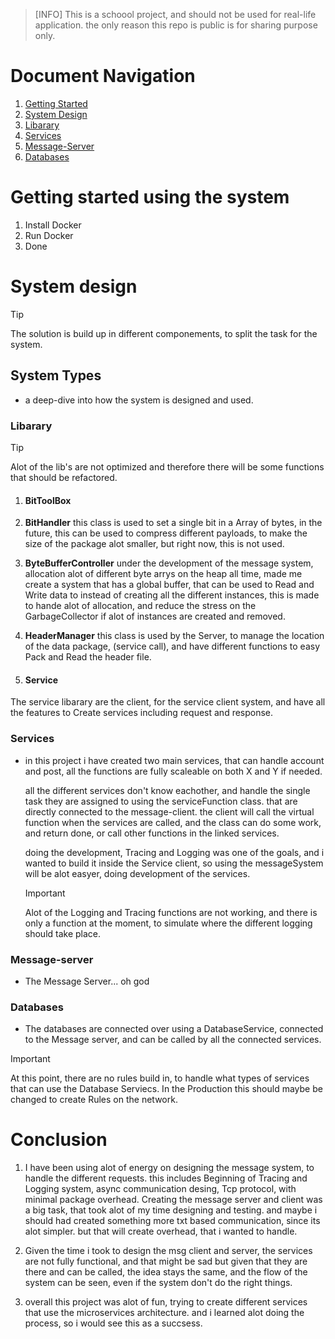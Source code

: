 > [INFO]
> This is a schoool project, and should not be used for real-life application.
> the only reason this repo is public is for sharing purpose only.

# Document Navigation
1. [Getting Started](#getting-started-using-the-system)
2. [System Design](#system-design)
  1. [Libarary](#libarary)
  2. [Services](#services)
  3. [Message-Server](#message-server)
  4. [Databases](#databases)




# Getting started using the system
1. Install Docker
2. Run Docker
3. Done


# System design
> [!TIP]
> The solution is build up in different componements, to split the task for the system.

## System Types
- a deep-dive into how the system is designed and used.

### Libarary
> [!TIP]
> Alot of the lib's are not optimized and therefore there will be some functions that should be refactored.

1. #### BitToolBox
  1. **BitHandler** this class is used to set a single bit in a Array of bytes, in the future, this can be used to compress different payloads,
     to make the size of the package alot smaller, but right now, this is not used.

  2. **ByteBufferController** under the development of the message system, allocation alot of different byte arrys on the heap all time, made me create a
     system that has a global buffer, that can be used to Read and Write data to instead of creating all the different instances, this is made to hande alot of
     allocation, and reduce the stress on the GarbageCollector if alot of instances are created and removed.

  3. **HeaderManager** this class is used by the  Server, to manage the location of the data package, (service call), and have different functions
     to easy Pack and Read the header file.

2. #### Service
  The service libarary are the client, for the service client system, and have all the features to Create services including request and response.

### Services
- in this project i have created two main services, that can handle account and post, all the functions are fully scaleable on both X and Y
  if needed.

  all the different services don't know eachother, and handle the single task they are assigned to using the serviceFunction class. that are
  directly connected to the message-client. the client will call the virtual function when the services are called, and the class can do some work, and return done,
  or call other functions in the linked services.

  doing the development, Tracing and Logging was one of the goals, and i wanted to build it inside the Service client, so using the messageSystem will be alot easyer, doing
  development of the services.

  > [!IMPORTANT]
  > Alot of the Logging and Tracing functions are not working, and there is only a function at the moment, to simulate where the different logging should take place.

### Message-server
- The Message Server... oh god

### Databases
- The databases are connected over using a DatabaseService, connected to the Message server, and can be called by all the connected services.

> [!IMPORTANT] 
> At this point, there are no rules build in, to handle what types of services that can use the Database Serviecs. In the Production this should maybe be changed
> to create Rules on the network.


# Conclusion
1. I have been using alot of energy on designing the message system, to handle the different requests. this includes
   Beginning of Tracing and Logging system, async communication desing, Tcp protocol, with minimal package overhead.
   Creating the message server and client was a big task, that took alot of my time designing and testing. and maybe
   i should had created something more txt based communication, since its alot simpler. but that will create overhead,
   that i wanted to handle.

2. Given the time i took to design the msg client and server, the services are not fully functional, and that might be
   sad but given that they are there and can be called, the idea stays the same, and the flow of the system can be seen, even
   if the system don't do the right things.


3. overall this project was alot of fun, trying to create different services that use the microservices architecture.
   and i learned alot doing the process, so i would see this as a succsess.

